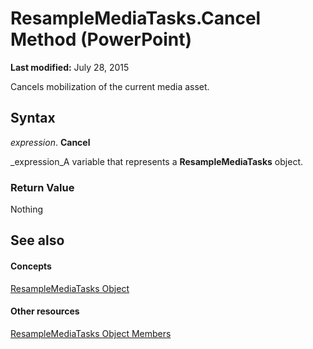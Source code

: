 
# ResampleMediaTasks.Cancel Method (PowerPoint)

 **Last modified:** July 28, 2015

Cancels mobilization of the current media asset.

## Syntax

 _expression_. **Cancel**

 _expression_A variable that represents a  **ResampleMediaTasks** object.


### Return Value

Nothing


## See also


#### Concepts


 [ResampleMediaTasks Object](bcfdc052-906c-4c30-8def-35a56ff20a48.md)
#### Other resources


 [ResampleMediaTasks Object Members](fdd39574-3cfe-04a9-f2a0-9b8a43b22761.md)
